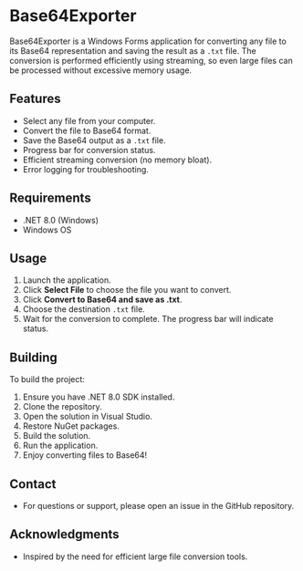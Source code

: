 # Base64Exporter

Base64Exporter is a Windows Forms application for converting any file to its Base64 representation and saving the result as a `.txt` file. The conversion is performed efficiently using streaming, so even large files can be processed without excessive memory usage.

## Features

- Select any file from your computer.
- Convert the file to Base64 format.
- Save the Base64 output as a `.txt` file.
- Progress bar for conversion status.
- Efficient streaming conversion (no memory bloat).
- Error logging for troubleshooting.

## Requirements

- .NET 8.0 (Windows)
- Windows OS

## Usage

1. Launch the application.
2. Click **Select File** to choose the file you want to convert.
3. Click **Convert to Base64 and save as .txt**.
4. Choose the destination `.txt` file.
5. Wait for the conversion to complete. The progress bar will indicate status.

## Building

To build the project:

1. Ensure you have .NET 8.0 SDK installed.
2. Clone the repository.
3. Open the solution in Visual Studio.
4. Restore NuGet packages.
5. Build the solution.
6. Run the application.
7. Enjoy converting files to Base64!

## Contact

- For questions or support, please open an issue in the GitHub repository.

## Acknowledgments

- Inspired by the need for efficient large file conversion tools.